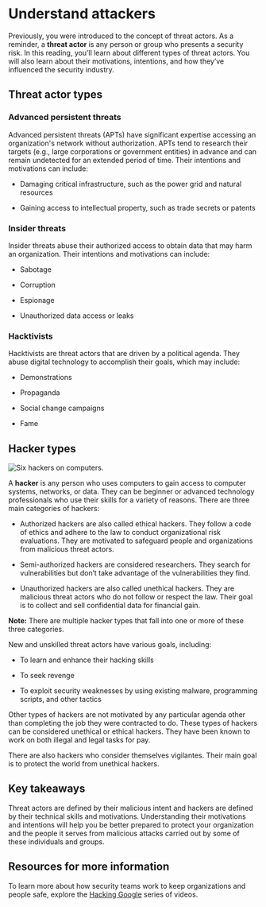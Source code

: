 
# Understand attackers

Previously, you were introduced to the concept of threat actors. As a reminder, a **threat actor** is any person or group who presents a security risk. In this reading, you’ll learn about different types of threat actors. You will also learn about their motivations, intentions, and how they’ve influenced the security industry.

## Threat actor types

### **Advanced persistent threats**

Advanced persistent threats (APTs) have significant expertise accessing an organization's network without authorization. APTs tend to research their targets (e.g., large corporations or government entities) in advance and can remain undetected for an extended period of time. Their intentions and motivations can include:

-   Damaging critical infrastructure, such as the power grid and natural resources
    
-   Gaining access to intellectual property, such as trade secrets or patents
    

### **Insider threats**

Insider threats abuse their authorized access to obtain data that may harm an organization. Their intentions and motivations can include:

-   Sabotage
    
-   Corruption
    
-   Espionage
    
-   Unauthorized data access or leaks
    

### **Hacktivists**

Hacktivists are threat actors that are driven by a political agenda. They abuse digital technology to accomplish their goals, which may include:

-   Demonstrations
    
-   Propaganda
    
-   Social change campaigns
    
-   Fame
    

## Hacker types

![Six hackers on computers.](https://d3c33hcgiwev3.cloudfront.net/imageAssetProxy.v1/OHc71ylUQoWnWRkgeKXEgw_2c16d4ed0420478c938c9af9257ccff1_image1.png?expiry=1738540800000&hmac=INGBo32uvv-piyfZGh_XWTLvZfDWGPy83WUyV1tBgqA)

A **hacker** is any person who uses computers to gain access to computer systems, networks, or data. They can be beginner or advanced technology professionals who use their skills for a variety of reasons. There are three main categories of hackers:

-   Authorized hackers are also called ethical hackers. They follow a code of ethics and adhere to the law to conduct organizational risk evaluations. They are motivated to safeguard people and organizations from malicious threat actors.
    
-   Semi-authorized hackers are considered researchers. They search for vulnerabilities but don’t take advantage of the vulnerabilities they find.
    
-   Unauthorized hackers are also called unethical hackers. They are malicious threat actors who do not follow or respect the law. Their goal is to collect and sell confidential data for financial gain.
    

**Note:** There are multiple hacker types that fall into one or more of these three categories.

New and unskilled threat actors have various goals, including:

-   To learn and enhance their hacking skills
    
-   To seek revenge
    
-   To exploit security weaknesses by using existing malware, programming scripts, and other tactics
    

Other types of hackers are not motivated by any particular agenda other than completing the job they were contracted to do. These types of hackers can be considered unethical or ethical hackers. They have been known to work on both illegal and legal tasks for pay.

There are also hackers who consider themselves vigilantes. Their main goal is to protect the world from unethical hackers.

## Key takeaways

Threat actors are defined by their malicious intent and hackers are defined by their technical skills and motivations. Understanding their motivations and intentions will help you be better prepared to protect your organization and the people it serves from malicious attacks carried out by some of these individuals and groups.

## Resources for more information

To learn more about how security teams work to keep organizations and people safe, explore the [Hacking Google](https://www.youtube.com/playlist?list=PL590L5WQmH8dsxxz7ooJAgmijwOz0lh2H) series of videos.
